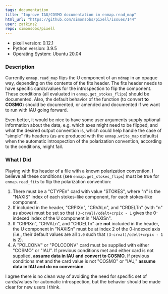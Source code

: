 ```yaml
---
tags: documentation
title: "Improve IAU/COSMO documentation in enmap.read_map"
html_url: "https://github.com/simonsobs/pixell/issues/144"
user: zatkins2
repo: simonsobs/pixell
---
```


* pixell version: 0.12.1
* Python version: 3.9.5
* Operating System: Ubuntu 20.04

### Description

Currently `enmap.read_map` flips the U component of an `ndmap` in an opaque way, depending on the contents of the fits header. The fits header needs to have specific cards/values for the introspection to flip the component. These conditions (all evaluated in `enmap.get_stokes_flips`) should be documented. Also, the default behavior of the function (to convert **to COSMO**) should be documented, or amended and documented if we want to run with IAU going forward.

Even better, it would be nice to have some user arguments supply optional information about the data, e.g. which axes might need to be flipped, and what the desired output convention is, which could help handle the case of "simple" fits headers (as are produced with the `enmap.write_map` defaults) when the automatic introspection of the polarization convention, according to the conditions, might fail. 

### What I Did

Playing with fits header of a file with a known polarization convention. I believe all these conditions (see `enmap.get_stokes_flips`) must be true for `enmap.read_fits` to flip the polarization convention:

1.  There must be a "CTYPEn" card with value "STOKES", where "n" is the "NAXIS" index of each stokes-like component, for each stokes-like component.
2. If included in the header, "CRPIXn", "CRVALn", and "CRDELTn" (with "n" as above) must be set so that `(3-crval)/cdelt+crpix - 1` gives the 0-indexed index of the U component in "NAXISn".
3. If "CRPIXn", "CRVALn", and "CRDELTn" are **not** included in the header, the U component in "NAXISn" must be at index 2 of the 0-indexed axis (i.e., their default values are all `1.0` such that `(3-crval)/cdelt+crpix - 1` is 2).
4. A "POLCONV" or "POLCCONV" card must be supplied with either "COSMO" or "IAU". If previous conditions met and either card is not supplied, **assume data in IAU and convert to COSMO**. If previous conditions met and the card value is not "COSMO" or "IAU," **assume data in IAU and do no conversion**.

I agree there is no clean way of avoiding the need for specific set of cards/values for automatic introspection, but the behavior should be made clear for new users I think.